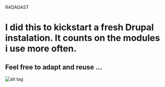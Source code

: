 RADAGAST

<h1>I did this to kickstart a fresh Drupal instalation. It counts on the modules i use more often.</h1>
<h2>Feel free to adapt and reuse ...</h2>

![alt tag](http://pix.toile-libre.org/upload/original/1413223103.png)
